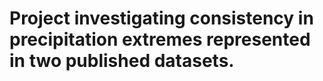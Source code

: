 # Project investigating consistency in precipitation extremes represented in two published datasets.
